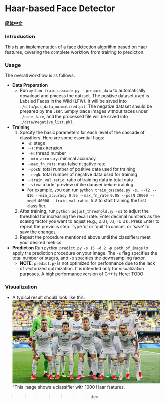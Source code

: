# Haar-based Face Detector

#### [简体中文](./README_zh.md)

### Introduction
This is an implementation of a face detection algorithm based on Haar features, covering the complete workflow from training to prediction.
### Usage
The overall workflow is as follows:  
* **Data Preparation**  
    * Run ```python train_cascade.py --prepare_data``` to automatically download and process the dataset. The positive dataset used is Labeled Faces in the Wild (LFW). It will be saved into `./data/pos_data_normalized.pkl`. The negative dataset should be prepared by the user. Simply place images without faces under `./none_face`, and the processed file will be saved into `./data/negative_list.pkl`.
* **Training**
    1. Specify the basic parameters for each level of the cascade of classifiers. Here are some essential flags:
        * `-s`: stage
        * `--T`: max iteration
        * `--N`: thread number
        * `--min_accuracy`: minimal accuracy
        * `--max_fn_rate`: max false negative rate
        * `--posN`: total number of positive data used for training
        * `--negN`: total number of negative data used for training
        * `--train_val_ratio`: ratio of training data in total data
        * `--view`: a brief preview of the dataset before training
        * For example, you can run ```python train_cascade.py -s1 --T2 --N16 --min_accuracy 0.95 --max_fn_rate 0.05 --posN 20000 --negN 40000 --train_val_ratio 0.8``` to start training the first classifier.
    2. After training, run ```python adjust_threshold.py -s1``` to adjust the threshold for increasing the recall rate. Enter decimal numbers as the scaling factor you want to adjust (e.g., 0.01, 0.1, -0.01). Press Enter to repeat the previous step. Type 'q' or 'quit' to cancel, or 'save' to save the changes.
    3. Repeat the procedure mentioned above until the classifiers meet your desired metrics.
* **Prediction**
    Run ```python predict.py -s 15 -d 2 -p path_of_image``` to apply the prediction procedure on your image. The `-s` flag specifies the total number of stages, and `-d` specifies the downsampling factor.
    * **NOTE**: `predict.py` is not optimized for performance due to the lack of vectorized optimization. It is intended only for visualization purposes. A high performance version of C++ is Here: TODO
### Visualization
* A typical result should look like this:
    ![](./result.jpg)
    ^This image shows a classifier with 1000 Haar features.
>>>>>>> dev

